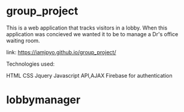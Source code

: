 # group_project

This is a web application that tracks visitors in a lobby. When this application was concieved we wanted it to be to manage a Dr's office waiting room.

link: https://iamjpyo.github.io/group_project/

Technologies used:

HTML
CSS
Jquery
Javascript
API,AJAX
Firebase for authentication
# lobbymanager
